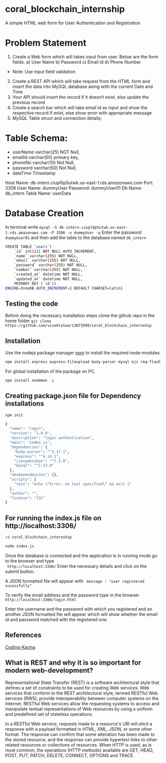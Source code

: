 # coral_blockchain_internship
A simple HTML web form for User Authentication and Registration


# Problem Statement 
1. Create a Web form which will takes input from user. Below are the form fields.
a) User Name
b) Password
c) Email Id
d) Phone Number
* Note: Use input field validation
2. Create a REST API which will take request from the HTML form and insert the data into MySQL
database along with the current Date and Time
3. Your API should insert the record if it doesn‘t exist, else update the previous record
4. Create a search bar which will take email id as input and show the respective record if exist,
else show error with appropriate message
5. MySQL Table struct and connection details;
# Table Schema:

* userName varchar(25) NOT Null,
* emailId varchar(50) primary key,
* phoneNo varchar(10) Not Null,
* password varchar(50) Not Null,
* dateTime Timestamp

Host Name: db-intern.ciupl0p5utwk.us-east-1.rds.amazonaws.com
Port: 3306
User Name: dummyUser
Password: dummyUser01
Db Name: db_intern
Table Name: userData




# Database Creation

In terminal write ``` mysql -h db-intern.ciupl0p5utwk.us-east-1.rds.amazonaws.com -P 3306 -u dummyUser -p ``` 
Enter the password
``` dummyUser01```
and then add the table to the database named ```db_intern```
```bash
CREATE TABLE `users`(
    `id` int(11) NOT NULL AUTO_INCREMENT, 
    `name` varchar(255) NOT NULL, 
    `email` varchar(255) NOT NULL, 
    `password` varchar(255) NOT NULL,
    `number` varchar(255) NOT NULL,
    `created_at` datetime NOT NULL, 
    `updated_at` datetime NOT NULL, 
    PRIMARY KEY (`id`)) 
ENGINE=InnoDB AUTO_INCREMENT=1 DEFAULT CHARSET=latin1


```
## Testing the code
Before doing the necessary installation steps clone the github repo in the home folder ```git clone https://github.com/vivektalwar13071999/coral_blockchain_internship``` 
## Installation

Use the nodejs package manager [npm](https://www.npmjs.com/get-npm) to install the required node-modules.

```bash
npm install express express-fileupload body-parser mysql ejs req-flash cryptr express-session --save
```
For global installation of the package on PC.
```bash
npm install nodemon -g
```

## Creating package.json file for Dependency installations
```bash
npm init

```

```bash
{
  "name": "login",
  "version": "1.0.0",
  "description": "login authentication",
  "main": "index.js",
  "dependencies": {
    "body-parser": "^1.17.1",
    "express": "^4.14.1",
    "jsonwebtoken": "^7.3.0",
    "mysql": "^2.13.0"
  },
  "devDependencies": {},
  "scripts": {
    "test": "echo \"Error: no test specified\" && exit 1"
  },
  "author": "",
  "license": "ISC"
}
```
## For running the index.js file on http://localhost:3306/
``` bash
cd coral_blockchain_internship

node index.js

``` 
Once the database is connected and the application is in running mode go to the browser and type  
``` http://localhost:3306/``` 
Enter the necessary details and click on the submit button.

A JSON formatted file will appear with ``` message : "user registered sucessfully"``` 

To verify the email address and the password type in the browser
```http://localhost:3306/login.html```

Enter the username and the password with which you registered and an another JSON formatted file will appear which will show whether the email id and password matched with the registered one.







## References
[Coding-Karma](http://coding-karma.com/2017/08/12/creating-login-registration-using-nodejs-mysql/)


## What is REST and why it is so important for modern web-development?
Representational State Transfer (REST) is a software architectural style that defines a set of constraints to be used for creating Web services. Web services that conform to the REST architectural style, termed RESTful Web services (RWS), provide interoperability between computer systems on the Internet. RESTful Web services allow the requesting systems to access and manipulate textual representations of Web resources by using a uniform and predefined set of stateless operations. 

In a RESTful Web service, requests made to a resource's URI will elicit a response with a payload formatted in HTML, XML, JSON, or some other format. The response can confirm that some alteration has been made to the stored resource, and the response can provide hypertext links to other related resources or collections of resources. When HTTP is used, as is most common, the operations (HTTP methods) available are GET, HEAD, POST, PUT, PATCH, DELETE, CONNECT, OPTIONS and TRACE.
